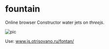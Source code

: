 # fountain

Online browser Constructor water jets on *threejs*.  
  
  
![pic](https://github.com/fire888/warBots/blob/master/styles/bot1.jpg)  
  
  
Use: www.js.otrisovano.ru/fontan/ 

